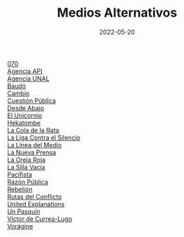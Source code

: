 ﻿---
layout: post
title: "Medios Alternativos"
date: 2022-05-20
categories: link
---

[070](https://cerosetenta.uniandes.edu.co/)  
[Agencia API](https://www.agenciapi.co/)  
[Agencia UNAL](http://agenciadenoticias.unal.edu.co/)  
[Baudó](https://baudoap.com/)  
[Cambio](https://cambiocolombia.com/)  
[Cuestión Pública](https://cuestionpublica.com/)  
[Desde Abajo](https://www.desdeabajo.info/)  
[El Unicornio](https://www.elunicornio.co/)  
[Hekatombe](https://www.revistahekatombe.com.co/)  
[La Cola de la Rata](https://www.lacoladerata.co/)  
[La Liga Contra el Silencio](https://ligacontraelsilencio.com/)  
[La Línea del Medio](https://lalineadelmedio.com/)  
[La Nueva Prensa](https://www.lanuevaprensa.com.co/)  
[La Oreja Roja](https://www.laorejaroja.com/)  
[La Silla Vacía](https://www.lasillavacia.com/la-silla-vacia/)  
[Pacifista](https://pacifista.tv/)  
[Razón Pública](https://razonpublica.com/)  
[Rebelión](https://rebelion.org)  
[Rutas del Conflicto](https://rutasdelconflicto.com/)  
[United Explanations](https://www.unitedexplanations.org/)  
[Un Pasquín](https://www.unpasquin.com/)  
[Victor de Currea-Lugo](https://victordecurrealugo.com/)  
[Vorágine](https://voragine.co/)  